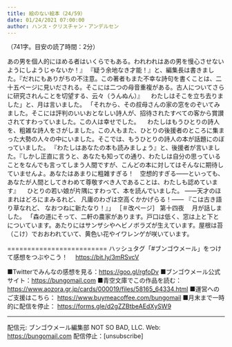 ```yaml
---
title: 絵のない絵本（24/59）
date: 01/24/2021 07:00:00
author: ハンス・クリスチャン・アンデルセン
---
```


（741字。目安の読了時間：2分）

あの男を個人的にほめる者はいくらでもある。われわれはあの男を慢心させないようにしようじゃないか！』 『疑う余地なき才能！』と、編集長は書きました。『だれにもありがちの不注意。この著者もまた不幸な詩句を書くことは、二十五ページに見いだされる。そこには二つの母音重複がある。古人についてさらに研究されんことを切望する、云々（うんぬん）』 　わたしはそこを立ち去りました」と、月は言いました。 「それから、その叔母さんの家の窓をのぞいてみました。そこには評判のいいおとなしい詩人が、招待されたすべての客から賞讃されてすわっていました。この人は幸せでした。 　わたしはもうひとりの詩人を、粗雑な詩人をさがしました。この人もまた、ひとりの後援者のところに集まった大勢の人々の中にいました。そこでは、もうひとりの詩人の本が話題にのぼっていました。 『わたしはあなたの本も読みましょう』と、後援者が言いました。『しかし正直に言うと、あなたも知っての通り、わたしは自分の思っていることをなんでも言ってしまう人間ですが、こんどの本に対してはそんなに期待していませんよ。あなたはあまりに粗雑すぎる！　空想的すぎる――といっても、あなたが人間としてきわめて尊敬すべき人であることは、わたしも認めています』 　ひとりの若い娘が片隅にすわって、本を読んでいました。 ――天才のほまれはどろにまみるれど、 凡庸のわざは空高くかかげらる！―― 『こは古き語り草なれど、 なおつねに新たなり！』」 ［＃改ページ］ 第十四夜 　月が話しました。 「森の道にそって、二軒の農家があります。戸口は低く、窓は上と下とについています。あたりにはサンザシやヘビノボラズが生えています。屋根は苔（こけ）でおおわれていて、黄色い花やイワレンゲが咲いています。

=========================
ハッシュタグ「#ブンゴウメール」をつけて感想をつぶやこう！　
https://bit.ly/3mRSvcV

■Twitterでみんなの感想を見る：https://goo.gl/rgfoDv
■ブンゴウメール公式サイト：https://bungomail.com
■青空文庫でこの作品を読む：https://www.aozora.gr.jp/cards/000019/files/58165_64334.html
■運営へのご支援はこちら： https://www.buymeacoffee.com/bungomail
■月末まで一時的に配信を停止： https://forms.gle/d2gZZBtbeAEdXySW9

-------
配信元: ブンゴウメール編集部
NOT SO BAD, LLC.
Web: https://bungomail.com
配信停止：[unsubscribe]

